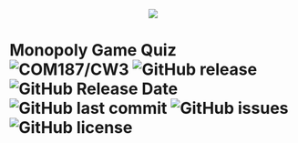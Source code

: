 <p align="center">
  <img src ="https://i.imgur.com/NG9AmhS.png" />
</p>

# Monopoly Game Quiz ![COM187/CW3](https://img.shields.io/badge/SSD-AS%20Project-blue.svg) ![GitHub release](https://img.shields.io/github/release/MythicalCuddles/Book-Loaning-System.svg) ![GitHub Release Date](https://img.shields.io/github/release-date/MythicalCuddles/Book-Loaning-System.svg) ![GitHub last commit](https://img.shields.io/github/last-commit/MythicalCuddles/Book-Loaning-System.svg) ![GitHub issues](https://img.shields.io/github/issues/MythicalCuddles/Book-Loaning-System.svg) ![GitHub license](https://img.shields.io/github/license/MythicalCuddles/Book-Loaning-System.svg)
